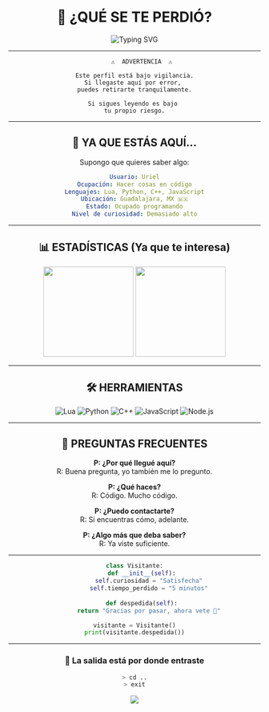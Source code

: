 <div align="center">

# 🤨 ¿QUÉ SE TE PERDIÓ?

<img src="https://readme-typing-svg.herokuapp.com?font=Fira+Code&size=28&duration=3000&pause=1000&color=FF0000&center=true&vCenter=true&width=800&lines=No+hay+nada+que+ver+aqu%C3%AD...;Sigue+scrolleando...;En+serio%2C+vete...;%C2%BFSigues+aqu%C3%AD%3F;Bueno%2C+ya+que+insistes..." alt="Typing SVG" />

</div>

---

<div align="center">

```ascii
    ⚠️  ADVERTENCIA  ⚠️
    
Este perfil está bajo vigilancia.
Si llegaste aquí por error, 
puedes retirarte tranquilamente.

Si sigues leyendo es bajo 
tu propio riesgo.
```

</div>

---

<div align="center">

## 👀 YA QUE ESTÁS AQUÍ...

Supongo que quieres saber algo:

```yaml
Usuario: Uriel
Ocupación: Hacer cosas en código
Lenguajes: Lua, Python, C++, JavaScript
Ubicación: Guadalajara, MX 🇲🇽
Estado: Ocupado programando
Nivel de curiosidad: Demasiado alto
```

</div>

---

<div align="center">

## 📊 ESTADÍSTICAS (Ya que te interesa)

<img height="180em" src="https://github-readme-stats.vercel.app/api?username=X-team-arch&show_icons=true&theme=dark&include_all_commits=true&count_private=true&hide_border=true&bg_color=0d1117"/>
<img height="180em" src="https://github-readme-stats.vercel.app/api/top-langs/?username=X-team-arch&layout=compact&langs_count=8&theme=dark&hide_border=true&bg_color=0d1117"/>

</div>

---

<div align="center">

## 🛠️ HERRAMIENTAS

![Lua](https://img.shields.io/badge/Lua-2C2D72?style=for-the-badge&logo=lua&logoColor=white)
![Python](https://img.shields.io/badge/Python-FFD43B?style=for-the-badge&logo=python&logoColor=blue)
![C++](https://img.shields.io/badge/C%2B%2B-00599C?style=for-the-badge&logo=c%2B%2B&logoColor=white)
![JavaScript](https://img.shields.io/badge/JavaScript-323330?style=for-the-badge&logo=javascript&logoColor=F7DF1E)
![Node.js](https://img.shields.io/badge/Node.js-339933?style=for-the-badge&logo=nodedotjs&logoColor=white)

</div>

---

<div align="center">

## 💭 PREGUNTAS FRECUENTES

**P: ¿Por qué llegué aquí?**  
R: Buena pregunta, yo también me lo pregunto.

**P: ¿Qué haces?**  
R: Código. Mucho código.

**P: ¿Puedo contactarte?**  
R: Si encuentras cómo, adelante.

**P: ¿Algo más que deba saber?**  
R: Ya viste suficiente.

</div>

---

<div align="center">

```python
class Visitante:
    def __init__(self):
        self.curiosidad = "Satisfecha"
        self.tiempo_perdido = "5 minutos"
    
    def despedida(self):
        return "Gracias por pasar, ahora vete 👋"

visitante = Visitante()
print(visitante.despedida())
```

</div>

---

<div align="center">

### 🚪 La salida está por donde entraste

```bash
> cd ..
> exit
```

<img src="https://capsule-render.vercel.app/api?type=waving&color=gradient&customColorList=6,11,20&height=120&section=footer&text=CHAO&fontSize=40&fontColor=fff&animation=fadeIn&fontAlignY=70"/>

</div>
